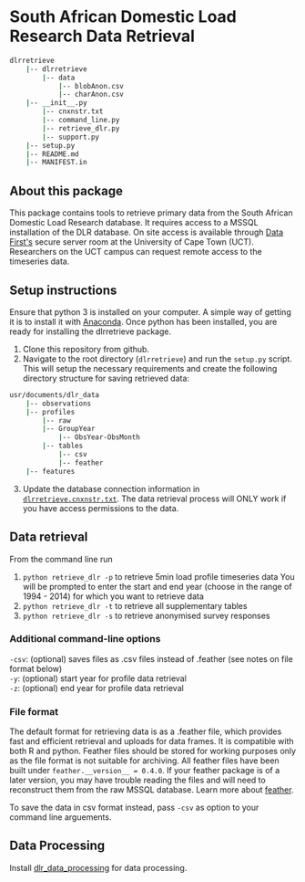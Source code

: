 # South African Domestic Load Research Data Retrieval

```bash
dlrretrieve
    |-- dlrretrieve
    	|-- data
    	    |-- blobAnon.csv
    	    |-- charAnon.csv
	|-- __init__.py
    	|-- cnxnstr.txt	
    	|-- command_line.py
    	|-- retrieve_dlr.py
    	|-- support.py
    |-- setup.py
    |-- README.md
    |-- MANIFEST.in

```

## About this package

This package contains tools to retrieve primary data from the South African Domestic Load Research database. It requires access to a MSSQL installation of the DLR database. On site access is available through [Data First's](www.datafirst.uct.ac.za) secure server room at the University of Cape Town (UCT). Researchers on the UCT campus can request remote access to the timeseries data.

## Setup instructions
Ensure that python 3 is installed on your computer. A simple way of getting it is to install it with [Anaconda](https://conda.io/docs/user-guide/install/index.html). Once python has been installed, you are ready for installing the dlrretrieve package.

1. Clone this repository from github.
2. Navigate to the root directory (`dlrretrieve`) and run the `setup.py` script. This will setup the necessary requirements and create the following directory structure for saving retrieved data:

```bash
usr/documents/dlr_data
    |-- observations
	|-- profiles
	    |-- raw
		|-- GroupYear
		    |-- ObsYear-ObsMonth
		|-- tables
		    |-- csv
		    |-- feather
    |-- features
```

3. Update the database connection information in [`dlrretrieve.cnxnstr.txt`](dlrretrieve/cnxnstr.txt). The data retrieval process will ONLY work if you have access permissions to the data. 

## Data retrieval

From the command line run 

1. `python retrieve_dlr -p` to retrieve 5min load profile timeseries data
	You will be prompted to enter the start and end year (choose in the range of 1994 - 2014) for which you want to retrieve data
2. `python retrieve_dlr -t` to retrieve all supplementary tables
3. `python retrieve_dlr -s` to retrieve anonymised survey responses

### Additional command-line options

`-csv`: (optional) saves files as .csv files instead of .feather (see notes on file format below)  
`-y`: (optional) start year for profile data retrieval  
`-z`: (optional) end year for profile data retrieval  

### File format
The default format for retrieving data is as a .feather file, which provides fast and efficient retrieval and uploads for data frames. It is compatible with both R and python. Feather files should be stored for working purposes only as the file format is not suitable for archiving. All feather files have been built under `feather.__version__ = 0.4.0`. If your feather package is of a later version, you may have trouble reading the files and will need to reconstruct them from the raw MSSQL database. Learn more about [feather](https://github.com/wesm/feather).

To save the data in csv format instead, pass `-csv` as option to your command line arguements.

## Data Processing

Install [dlr_data_processing]() for data processing.
